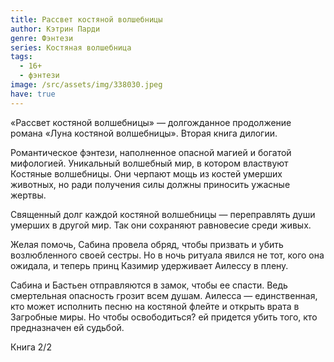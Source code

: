 ```yaml
---
title: Рассвет костяной волшебницы
author: Кэтрин Парди
genre: Фэнтези
series: Костяная волшебница
tags:
  - 16+
  - фэнтези
image: /src/assets/img/338030.jpeg
have: true
---
```

«Рассвет костяной волшебницы» — долгожданное продолжение романа «Луна костяной волшебницы». Вторая книга дилогии.

Романтическое фэнтези, наполненное опасной магией и богатой мифологией. Уникальный волшебный мир, в котором властвуют Костяные волшебницы. Они черпают мощь из костей умерших животных, но ради получения силы должны приносить ужасные жертвы.

Священный долг каждой костяной волшебницы — переправлять души умерших в другой мир. Так они сохраняют равновесие среди живых.

Желая помочь, Сабина провела обряд, чтобы призвать и убить возлюбленного своей сестры. Но в ночь ритуала явился не тот, кого она ожидала, и теперь принц Казимир удерживает Аилессу в плену.

Сабина и Бастьен отправляются в замок, чтобы ее спасти. Ведь смертельная опасность грозит всем душам. Аилесса — единственная, кто может исполнить песню на костяной флейте и открыть врата в Загробные миры. Но чтобы освободиться? ей придется убить того, кто предназначен ей судьбой.

Книга 2/2
